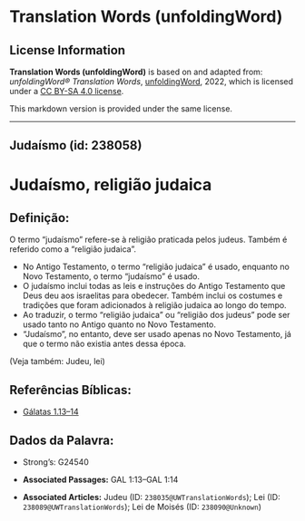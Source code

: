 # Translation Words (unfoldingWord)

## License Information

**Translation Words (unfoldingWord)** is based on and adapted from: _unfoldingWord® Translation Words_, [unfoldingWord](https://unfoldingword.org/utw), 2022, which is licensed under a [CC BY-SA 4.0 license](https://creativecommons.org/licenses/by-sa/4.0/legalcode.en).

This markdown version is provided under the same license.



--------------------------------

## Judaísmo (id: 238058)

Judaísmo, religião judaica
==========================

Definição:
----------

O termo “judaísmo” refere\-se à religião praticada pelos judeus. Também é referido como a “religião judaica”.

* No Antigo Testamento, o termo “religião judaica” é usado, enquanto no Novo Testamento, o termo “judaísmo” é usado.
* O judaísmo inclui todas as leis e instruções do Antigo Testamento que Deus deu aos israelitas para obedecer. Também inclui os costumes e tradições que foram adicionados à religião judaica ao longo do tempo.
* Ao traduzir, o termo “religião judaica” ou “religião dos judeus” pode ser usado tanto no Antigo quanto no Novo Testamento.
* “Judaísmo”, no entanto, deve ser usado apenas no Novo Testamento, já que o termo não existia antes dessa época.

(Veja também: Judeu, lei)

Referências Bíblicas:
---------------------

* [Gálatas 1\.13–14](https://ref.ly/Gal1:13-Gal1:14)

Dados da Palavra:
-----------------

* Strong’s: G24540

* **Associated Passages:** GAL 1:13–GAL 1:14
* **Associated Articles:** Judeu (ID: `238035@UWTranslationWords`); Lei (ID: `238089@UWTranslationWords`); Lei de Moisés (ID: `238090@Unknown`)

